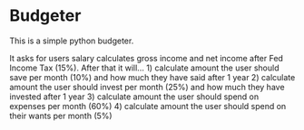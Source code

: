 # Budgeter

This is a simple python budgeter.

It asks for users salary
calculates gross income and net income after Fed Income Tax (15%).
After that it will... 
     1) calculate amount the user should save per month (10%) and how much they have said after 1 year
     2) calculate amount the user should invest per month (25%) and how much they have invested after 1 year
     3) calculate amount the user should spend on expenses per month (60%)
     4) calculate amount the user should spend on their wants per month (5%)

